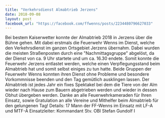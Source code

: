 ```yaml
---
title: "Verkehrsdienst Almabtrieb Jerzens"
date: 2018-09-08
layout: post
facebook_url: "https://facebook.com/ffwenns/posts/2234480796627033"
---
```


Bei bestem Kaiserwetter konnte der Almabtrieb 2018 in Jerzens über die Bühne gehen.
Mit dabei erstmals die Feuerwehr Wenns im Dienst, welche den Verkehrsdienst im ganzen Ortsgebiet Jerzens übernahm.
Dabei wurden die meisten Straßenposten durch eine "Nachmittagsgruppe" abgelöst, da der Dienst von ca. 9 Uhr startete und um ca. 16.30 endete.
Somit konnte die Feuerwehr Jerzens entlastet werden, welche einen Verpflegungsstand beim Almabtrieb hat und somit selbst einiges zu tun hatte.
Beide Gruppen der Feuerwehr Wenns konnten ihren Dienst ohne Probleme und besondere Vorkommnisse beenden und den Tag gemütlich ausklingen lassen.
Der Almabtrieb ist jedes Jahr ein fixes Spektakel bei dem die Tiere von der Alm wieder nach Hause zum Bauern abgetrieben werden und wieder in dessen Obhut übergeben werden.
Danke an alle Feuerwehrkameraden für Ihren Einsatz, sowie Gratulation an alle Vereine und Mithelfer beim Almabtrieb für den gelungenen Tag! 
Details:
17 Mann der FF-Wenns im Einsatz mit LF-A und MTF-A
Einsatzleiter: Kommandant Stv. OBI Stefan Gundolf I